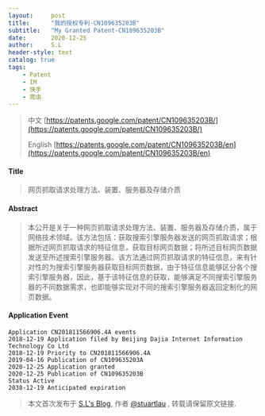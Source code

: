 ```yaml
---
layout:     post
title:      "我的授权专利-CN109635203B"
subtitle:   "My Granted Patent-CN109635203B"
date:       2020-12-25
author:     S.L
header-style: text
catalog: true
tags:
    - Patent
    - IM
    - 快手
    - 爬虫
---
```

> 中文 [https://patents.google.com/patent/CN109635203B/](https://patents.google.com/patent/CN109635203B/)
>
> English [https://patents.google.com/patent/CN109635203B/en](https://patents.google.com/patent/CN109635203B/en)

#### Title
> 网页抓取请求处理方法、装置、服务器及存储介质











#### Abstract
> 本公开是关于一种网页抓取请求处理方法、装置、服务器及存储介质，属于网络技术领域。该方法包括：获取搜索引擎服务器发送的网页抓取请求；根据所述网页抓取请求的特征信息，获取目标网页数据；将所述目标网页数据发送至所述搜索引擎服务器。该方法通过网页抓取请求的特征信息，来有针对性的为搜索引擎服务器获取目标网页数据，由于特征信息能够区分各个搜索引擎服务器，因此，基于该特征信息的获取，能够满足不同搜索引擎服务器的不同数据需求，也即能够实现对不同的搜索引擎服务器返回定制化的网页数据。











#### Application Event
```
Application CN201811566906.4A events 
2018-12-19 Application filed by Beijing Dajia Internet Information Technology Co Ltd
2018-12-19 Priority to CN201811566906.4A
2019-04-16 Publication of CN109635203A
2020-12-25 Application granted
2020-12-25 Publication of CN109635203B
Status Active
2038-12-19 Anticipated expiration
```
> 本文首次发布于 [S.L's Blog](https://liushuo.me), 作者 [@stuartlau](http://github.com/stuartlau) ,
转载请保留原文链接.
